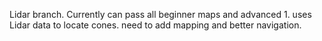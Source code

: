 Lidar branch.
Currently can pass all beginner maps and advanced 1.
uses Lidar data to locate cones.
need to add mapping and better navigation.
